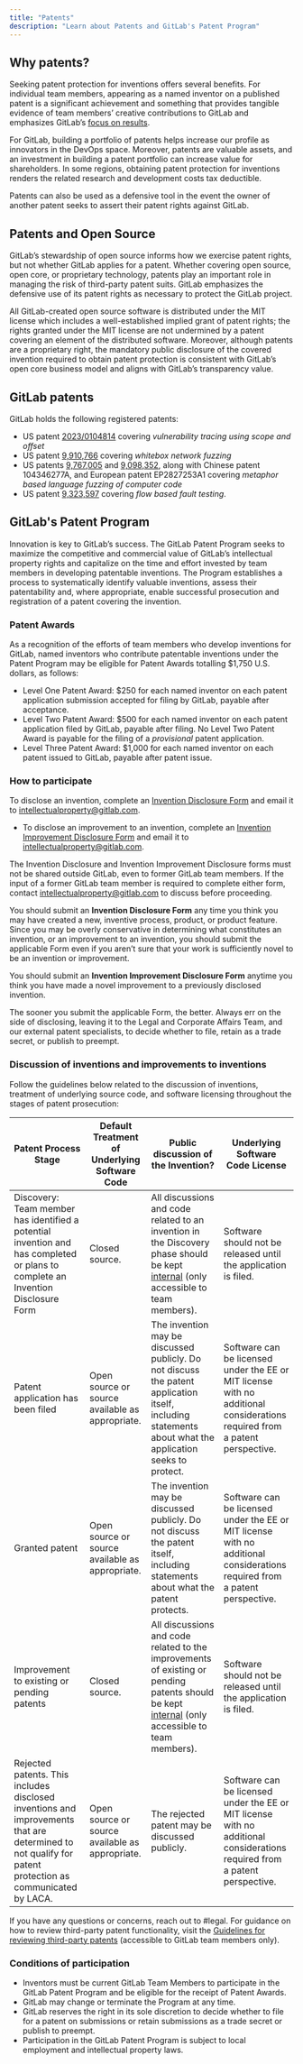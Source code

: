 ```yaml
---
title: "Patents"
description: "Learn about Patents and GitLab's Patent Program"
---
```


## Why patents?

Seeking patent protection for inventions offers several benefits. For individual team members, appearing as a named inventor on a published patent is a significant achievement and something that provides tangible evidence of team members’ creative contributions to GitLab and emphasizes GitLab’s [focus on results](/handbook/values/#results).

For GitLab, building a portfolio of patents helps increase our profile as innovators in the DevOps space. Moreover, patents are valuable assets, and an investment in building a patent portfolio can increase value for shareholders. In some regions, obtaining patent protection for inventions renders the related research and development costs tax deductible.

Patents can also be used as a defensive tool in the event the owner of another patent seeks to assert their patent rights against GitLab.

## Patents and Open Source

GitLab’s stewardship of open source informs how we exercise patent rights, but not whether GitLab applies for a patent. Whether covering open source, open core, or proprietary technology, patents play an important role in managing the risk of third-party patent suits. GitLab emphasizes the defensive use of its patent rights as necessary to protect the GitLab project.

All GitLab-created open source software is distributed under the MIT license which includes a well-established implied grant of patent rights; the rights granted under the MIT license are not undermined by a patent covering an element of the distributed software. Moreover, although patents are a proprietary right, the mandatory public disclosure of the covered invention required to obtain patent protection is consistent with GitLab’s open core business model and aligns with GitLab’s transparency value.

## GitLab patents

GitLab holds the following registered patents:

- US patent [2023/0104814](https://image-ppubs.uspto.gov/dirsearch-public/print/downloadPdf/20230104814) covering *vulnerability tracing using scope and offset*
- US patent [9,910,766](https://image-ppubs.uspto.gov/dirsearch-public/print/downloadPdf/9910766) covering *whitebox network fuzzing*
- US patents [9,767,005](https://image-ppubs.uspto.gov/dirsearch-public/print/downloadPdf/9767005) and [9,098,352](https://image-ppubs.uspto.gov/dirsearch-public/print/downloadPdf/9098352), along with Chinese patent 104346277A, and European patent EP2827253A1 covering *metaphor based language fuzzing of computer code*
- US patent [9,323,597](https://image-ppubs.uspto.gov/dirsearch-public/print/downloadPdf/9323597) covering *flow based fault testing*.

## GitLab's Patent Program

Innovation is key to GitLab’s success. The GitLab Patent Program seeks to maximize the competitive and commercial value of GitLab’s intellectual property rights and capitalize on the time and effort invested by team members in developing patentable inventions. The Program establishes a process to systematically identify valuable inventions, assess their patentability and, where appropriate, enable successful prosecution and registration of a patent covering the invention.

### Patent Awards

As a recognition of the efforts of team members who develop inventions for GitLab, named inventors who contribute patentable inventions under the Patent Program may be eligible for Patent Awards totalling $1,750 U.S. dollars, as follows:
- Level One Patent Award: $250 for each named inventor on each patent application submission accepted for filing by GitLab, payable after acceptance.
- Level Two Patent Award: $500 for each named inventor on each patent application filed by GitLab, payable after filing. No Level Two Patent Award is payable for the filing of a *provisional* patent application.
- Level Three Patent Award: $1,000 for each named inventor on each patent issued to GitLab, payable after patent issue.

### How to participate

To disclose an invention, complete an [Invention Disclosure Form](https://docs.google.com/document/d/1BndxggJyA3aMdYav-ghNwpTdNcfgJcrHFRlT6u8KFD8/copy) and email it to [intellectualproperty@gitlab.com](mailto:intellectualproperty@gitlab.com).

- To disclose an improvement to an invention, complete an [Invention Improvement Disclosure Form](https://docs.google.com/document/d/10D49F21I-G0V9rnyStgD0EwEfLxi8KzNS_ShCA64br8/copy) and email it to [intellectualproperty@gitlab.com](mailto:intellectualproperty@gitlab.com).

The Invention Disclosure and Invention Improvement Disclosure forms  must not be shared outside GitLab, even to former GitLab team members. If the input of a former GitLab team member is required to complete either form, contact [intellectualproperty@gitlab.com](mailto:intellectualproperty@gitlab.com) to discuss before proceeding.

You should submit an **Invention Disclosure Form** any time you think you may have created a new, inventive process, product, or product feature. Since you may be overly conservative in determining what constitutes an invention, or an improvement to an invention, you should submit the applicable Form even if you aren’t sure that your work is sufficiently novel to be an invention or improvement.

You should submit an **Invention Improvement Disclosure Form** anytime you think you have made a novel improvement to a previously disclosed invention.

The sooner you submit the applicable Form, the better. Always err on the side of disclosing, leaving it to the Legal and Corporate Affairs Team, and our external patent specialists, to decide whether to file, retain as a trade secret, or publish to preempt.

### Discussion of inventions and improvements to inventions

Follow the guidelines below related to the discussion of inventions, treatment of underlying source code, and software licensing throughout the stages of patent prosecution:

| Patent Process Stage                                                                                                                                     | Default Treatment of Underlying Software Code   | Public discussion of the Invention?                                                                                                                        | Underlying Software Code License                                                                                            |
|----------------------------------------------------------------------------------------------------------------------------------------------------------|-------------------------------------------------|------------------------------------------------------------------------------------------------------------------------------------------------------------|-----------------------------------------------------------------------------------------------------------------------------|
| Discovery: Team member has identified a potential invention and has completed or plans to complete an Invention Disclosure Form                          | Closed source.                                  | All discussions and code related to an invention in the Discovery phase should be kept [internal](/handbook/communication/confidentiality-levels/#internal) (only accessible to team members).                                  | Software should not be released until the application is filed.                                                             |
| Patent application has been filed                                                                                                                        | Open source or source available as appropriate. | The invention may be discussed publicly. Do not discuss the patent application itself, including statements about what the application seeks to protect.   | Software can be licensed under the EE or MIT license with no additional considerations required from a patent perspective.  |
| Granted patent                                                                                                                                           | Open source or source available as appropriate. | The invention may be discussed publicly. Do not discuss the patent itself, including statements about what the patent protects.                            | Software can be licensed under the EE or MIT license with no additional considerations required from a patent perspective.  |
| Improvement to existing or pending patents                                                                                                               | Closed source.                                  | All discussions and code related to the improvements of existing or pending patents should be kept [internal](/handbook/communication/confidentiality-levels/#internal) (only accessible to team members).                      | Software should not be released until the application is filed.                                                             |
| Rejected patents. This includes disclosed inventions and improvements that are determined to not qualify for patent protection as communicated by LACA.  | Open source or source available as appropriate. | The rejected patent may be discussed publicly.                                                                                                             | Software can be licensed under the EE or MIT license with no additional considerations required from a patent perspective.  |

If you have any questions or concerns, reach out to #legal.
For guidance on how to review third-party patent functionality, visit the [Guidelines for reviewing third-party patents](https://internal.gitlab.com/handbook/legal-and-corporate-affairs/legal-and-compliance/productguidance/#guidelines-on-reviewing-third-party-patents) (accessible to GitLab team members only).

### Conditions of participation

- Inventors must be current GitLab Team Members to participate in the GitLab Patent Program and be eligible for the receipt of Patent Awards.
- GitLab may change or terminate the Program at any time.
- GitLab reserves the right in its sole discretion to decide whether to file for a patent on submissions or retain submissions as a trade secret or publish to preempt.
- Participation in the GitLab Patent Program is subject to local employment and intellectual property laws.
